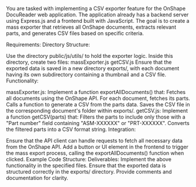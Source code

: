 You are tasked with implementing a CSV exporter feature for the OnShape DocuReader web application. The application already has a backend server using Express.js and a frontend built with JavaScript. The goal is to create a mass exporter that retrieves all OnShape documents, extracts relevant parts, and generates CSV files based on specific criteria.

Requirements:
Directory Structure:

Use the directory public/js/utils/ to hold the exporter logic.
Inside this directory, create two files:
massExporter.js
getCSV.js
Ensure that the exported data is saved in a new directory exports/, with each document having its own subdirectory containing a thumbnail and a CSV file.
Functionality:

massExporter.js:
Implement a function exportAllDocuments() that:
Fetches all documents using the OnShape API.
For each document, fetches its parts.
Calls a function to generate a CSV from the parts data.
Saves the CSV file in the corresponding document's folder within exports/.
getCSV.js:
Implement a function getCSV(parts) that:
Filters the parts to include only those with a "Part number" field containing "ASM-XXXXXX" or "PRT-XXXXXX".
Converts the filtered parts into a CSV format string.
Integration:

Ensure that the API client can handle requests to fetch all necessary data from the OnShape API.
Add a button or UI element in the frontend to trigger the mass export process, calling the exportAllDocuments() function when clicked.
Example Code Structure:
Deliverables:
Implement the above functionality in the specified files.
Ensure that the exported data is structured correctly in the exports/ directory.
Provide comments and documentation for clarity.
